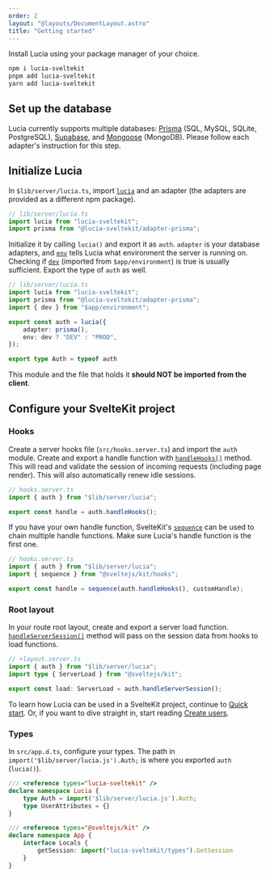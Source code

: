 ```yaml
---
order: 2
layout: "@layouts/DocumentLayout.astro"
title: "Getting started"
---
```


Install Lucia using your package manager of your choice.

```bash
npm i lucia-sveltekit
pnpm add lucia-sveltekit
yarn add lucia-sveltekit
```

## Set up the database

Lucia currently supports multiple databases: [Prisma](/learn/adapters/prisma) (SQL, MySQL, SQLite, PostgreSQL), [Supabase](/learn/adapters/supabase), and [Mongoose](/learn/adapters/mongoose) (MongoDB). Please follow each adapter's instruction for this step.

## Initialize Lucia

In `$lib/server/lucia.ts`, import [`lucia`](/reference/api/server-api#lucia) and an adapter (the adapters are provided as a different npm package).

```ts
// lib/server/lucia.ts
import lucia from "lucia-sveltekit";
import prisma from "@lucia-sveltekit/adapter-prisma";
```

Initialize it by calling `lucia()` and export it as `auth`. `adapter` is your database adapters, and [`env`](/reference/configure/lucia-configurations#env) tells Lucia what environment the server is running on. Checking if [`dev`](https://kit.svelte.dev/docs/modules#$app-environment-dev) (imported from `$app/environment`) is true is usually sufficient. Export the type of `auth` as well.

```ts
// lib/server/lucia.ts
import lucia from "lucia-sveltekit";
import prisma from "@lucia-sveltekit/adapter-prisma";
import { dev } from "$app/environment";

export const auth = lucia({
    adapter: prisma(),
    env: dev ? "DEV" : "PROD",
});

export type Auth = typeof auth
```

This module and the file that holds it **should NOT be imported from the client**.

## Configure your SvelteKit project

### Hooks

Create a server hooks file (`src/hooks.server.ts`) and import the `auth` module. Create and export a handle function with [`handleHooks()`](/reference/api/server-api#handlehooks) method. This will read and validate the session of incoming requests (including page render). This will also automatically renew idle sessions.

```ts
// hooks.server.ts
import { auth } from "$lib/server/lucia";

export const handle = auth.handleHooks();
```

If you have your own handle function, SvelteKit's [`sequence`](https://kit.svelte.dev/docs/modules#sveltejs-kit-hooks-sequence) can be used to chain multiple handle functions. Make sure Lucia's handle function is the first one.

```ts
// hooks.server.ts
import { auth } from "$lib/server/lucia";
import { sequence } from "@sveltejs/kit/hooks";

export const handle = sequence(auth.handleHooks(), customHandle);
```

### Root layout

In your route root layout, create and export a server load function. [`handleServerSession()`](/reference/api/server-api#handleserversession) method will pass on the session data from hooks to load functions.

```ts
// +layout.server.ts
import { auth } from "$lib/server/lucia";
import type { ServerLoad } from "@sveltejs/kit";

export const load: ServerLoad = auth.handleServerSession();
```

To learn how Lucia can be used in a SvelteKit project, continue to [Quick start](/learn/start-here/quick-start). Or, if you want to dive straight in, start reading [Create users](/learn/basics/create-users).

### Types

In `src/app.d.ts`, configure your types. The path in `import('$lib/server/lucia.js').Auth;` is where you exported `auth` (`lucia()`).

```ts
/// <reference types="lucia-sveltekit" />
declare namespace Lucia {
	type Auth = import('$lib/server/lucia.js').Auth;
	type UserAttributes = {}
}

/// <reference types="@sveltejs/kit" />
declare namespace App {
	interface Locals {
		getSession: import("lucia-sveltekit/types").GetSession
	}
}
```